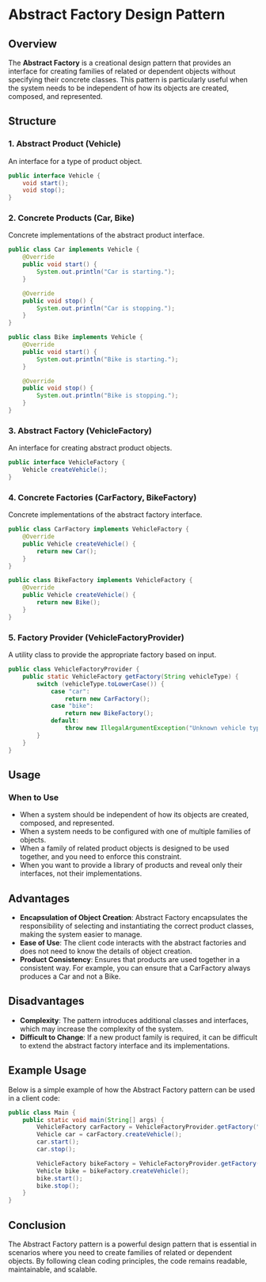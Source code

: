 # Abstract Factory Design Pattern

## Overview

The **Abstract Factory** is a creational design pattern that provides an interface for creating families of related or dependent objects without specifying their concrete classes. This pattern is particularly useful when the system needs to be independent of how its objects are created, composed, and represented.

## Structure

### 1. **Abstract Product (Vehicle)**

An interface for a type of product object.

```java
public interface Vehicle {
    void start();
    void stop();
}
```

### 2. **Concrete Products (Car, Bike)**

Concrete implementations of the abstract product interface.

```java
public class Car implements Vehicle {
    @Override
    public void start() {
        System.out.println("Car is starting.");
    }

    @Override
    public void stop() {
        System.out.println("Car is stopping.");
    }
}

public class Bike implements Vehicle {
    @Override
    public void start() {
        System.out.println("Bike is starting.");
    }

    @Override
    public void stop() {
        System.out.println("Bike is stopping.");
    }
}
```

### 3. **Abstract Factory (VehicleFactory)**

An interface for creating abstract product objects.

```java
public interface VehicleFactory {
    Vehicle createVehicle();
}
```

### 4. **Concrete Factories (CarFactory, BikeFactory)**

Concrete implementations of the abstract factory interface.

```java
public class CarFactory implements VehicleFactory {
    @Override
    public Vehicle createVehicle() {
        return new Car();
    }
}

public class BikeFactory implements VehicleFactory {
    @Override
    public Vehicle createVehicle() {
        return new Bike();
    }
}
```

### 5. **Factory Provider (VehicleFactoryProvider)**

A utility class to provide the appropriate factory based on input.

```java
public class VehicleFactoryProvider {
    public static VehicleFactory getFactory(String vehicleType) {
        switch (vehicleType.toLowerCase()) {
            case "car":
                return new CarFactory();
            case "bike":
                return new BikeFactory();
            default:
                throw new IllegalArgumentException("Unknown vehicle type: " + vehicleType);
        }
    }
}
```

## Usage

### When to Use

- When a system should be independent of how its objects are created, composed, and represented.
- When a system needs to be configured with one of multiple families of objects.
- When a family of related product objects is designed to be used together, and you need to enforce this constraint.
- When you want to provide a library of products and reveal only their interfaces, not their implementations.

## Advantages

- **Encapsulation of Object Creation**: Abstract Factory encapsulates the responsibility of selecting and instantiating the correct product classes, making the system easier to manage.
- **Ease of Use**: The client code interacts with the abstract factories and does not need to know the details of object creation.
- **Product Consistency**: Ensures that products are used together in a consistent way. For example, you can ensure that a CarFactory always produces a Car and not a Bike.

## Disadvantages

- **Complexity**: The pattern introduces additional classes and interfaces, which may increase the complexity of the system.
- **Difficult to Change**: If a new product family is required, it can be difficult to extend the abstract factory interface and its implementations.

## Example Usage

Below is a simple example of how the Abstract Factory pattern can be used in a client code:

```java
public class Main {
    public static void main(String[] args) {
        VehicleFactory carFactory = VehicleFactoryProvider.getFactory("car");
        Vehicle car = carFactory.createVehicle();
        car.start();
        car.stop();

        VehicleFactory bikeFactory = VehicleFactoryProvider.getFactory("bike");
        Vehicle bike = bikeFactory.createVehicle();
        bike.start();
        bike.stop();
    }
}
```

## Conclusion

The Abstract Factory pattern is a powerful design pattern that is essential in scenarios where you need to create families of related or dependent objects. By following clean coding principles, the code remains readable, maintainable, and scalable.
